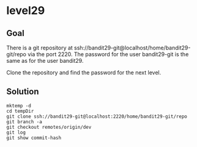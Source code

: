 # level29

## Goal

There is a git repository at ssh://bandit29-git@localhost/home/bandit29-git/repo via the port 2220. The password for the user bandit29-git is the same as for the user bandit29.

Clone the repository and find the password for the next level.

## Solution

```
mktemp -d
cd tempDir
git clone ssh://bandit29-git@localhost:2220/home/bandit29-git/repo
git branch -a
git checkout remotes/origin/dev
git log
git show commit-hash
```
